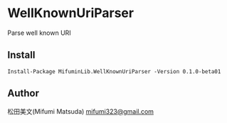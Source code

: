 # WellKnownUriParser

Parse well known URI

## Install

```
Install-Package MifuminLib.WellKnownUriParser -Version 0.1.0-beta01
```

## Author

松田美文(Mifumi Matsuda)
mifumi323@gmail.com
